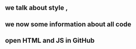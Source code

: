 ## we talk about style ,
## we now some information about all code

## open HTML and JS in GitHub



